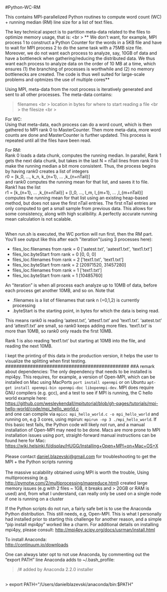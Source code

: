 #Python-WC-RM

This contains MPI-parallelized Python routines to compute word count (WC) + running median (RM) line size for a list of text files.

The key technical aspect is to partition meta-data related to the files to optimize memory usage, that is:
<br \>
** We don't want, for example, MPI process 1 to construct a Python Counter for the words in a 5KB file and have
to wait for MPI process 2 to do the same task with a 75MB size file. Moreover, we do not want each process to analyze, say, 10GB of data and have a bottleneck when gathering/reducing the distributed data.  We thus want each process to analyze data on the order of 10 MB at a time, which ensures (1) the branching of processes is worthwhile and (2) no memory bottlenecks are created.  The code is thus well suited for large-scale problems and optmizes the use of multiple cores**  

Using MPI, meta-data from the root process is iteratively generated
and sent to all other processes.  The meta-data contains:

> filenames <br \>
 location in bytes for where to start reading a file <br \>
 the filesize <br \>


For WC:
<br />
Using that meta-data, each process can do a word count, which is then gathered
to MPI rank 0 to MasterCounter.  Then more meta-data, more word counts are done
and MasterCounter is further updated. This process is repeated
until all the files have been read.  

For RM:
<br />
Rank 0 loads a data chunk, computes the running median.  In parallel, Rank 1 gets the next
data chunk, but takes in the last N = nTail lines from rank 0 to make the running median a bit
more consistent.  Thus, the process begins by having rank0 creates a list of integers
<br />
r0 = [k_0, …, k_n, k_{n+1}, … ,k_{n+nTail}]
<br />
and rank0 computes the running mean for that list, and saves it to file. Rank1 has the list
<br />
r1 = [k_{n+1}, … ,k_{n+nTail}] + [l_0, …, l_m, l_{m+1}, … ,l_{m+nTail}]
<br />
computes the running mean for that list using an existing heap-based method, but does not save the first nTail entries.  The first nTail
entries are only computed to get a small sample from previous data.  This allows for some consistency,
along with high scalibility.  A perfectly accurate running mean calculation is not scalable.  
<br />

When run.sh is executed, the WC portion will run first, then the RM part.  You’ll see output like this after each "iteration"(using 3 processes here):

 - files_loc.filenames  from rank =  0      ['aatest.txt', 'aatest1.txt', 'text1.txt']
 - files_loc.byteStart  from rank =  0      [0, 0, 0]
 - files_loc.filenames  from rank =  2      ['text1.txt', 'text1.txt']
 - files_loc.byteStart  from rank =  2      [20971520, 31457280]
 - files_loc.filenames  from rank =  1      ['text1.txt']
 - files_loc.byteStart  from rank =  1      [10485760]

An “iteration” is when all process each analyze up to 10MB of data, before each process get another 10MB, and so on.  Note that 

- .filenames is a list of filenames that rank n (=0,1,2) is currently processing
- .byteStart is the starting point, in bytes for which the data is being read.  

This means rank0 is reading ‘aatest.txt’,  ‘attest1.txt’ and ’text1.txt’.  ‘aatest.txt’ and ‘attest1.txt’ are small, so rank0 keeps adding more files.
‘text1.txt’ is more than 10MB, so rank0 only reads the first 10MB.

Rank 1 is also reading ‘text1.txt’ but starting at 10MB into the file, and reading the next 10MB.  

I kept the printing of this data in the production version, it helps the user to visualize the splitting when first testing.
#############################################
##A remark about dependencies:
The only dependency that needs to be installed is mpi4py.  This requires, for example, a version of Open-MPI, which can be installed on Mac using MacPorts `port install openmpi` or on Ubuntu `apt-get install openmpi-bin openmpi-doc libopenmpi-dev`.  MPI does require GNU compilers (e.g. gcc), and a test to see if MPI is running, the C hello world example here:
<br/>
https://github.com/wesleykendall/mpitutorial/blob/gh-pages/tutorials/mpi-hello-world/code/mpi_hello_world.c
<br />
and one can compile via `mpicc mpi_hello_world.c -o mpi_hello_world` and running on, e.g 3 cores, using mpirun:  `mpirun -np 3 ./mpi_hello_world`.  If this basic test fails, the Python code will likely not run, and a manual installation of Open-MPI may need to be done.  Macs are more prone to MPI installation issues using port, straight-forward manual instructions can be found here for Mac: https://wiki.helsinki.fi/display/HUGG/Installing+Open+MPI+on+Mac+OS+X
<br/>
<br />
Please contact daniel.blazevski@gmail.com for troubleshooting to get the MPI + the Python scripts running
<br />
<br />
 The massive scalability obtained using MPI is worth the trouble, 
Using multiprocessing (e.g. http://pymotw.com/2/multiprocessing/mapreduce.html)
created large memory issues (e.g with 2 files ~ 1GB, it breaks and > 20GB or RAM is used)
and, from what I understand, can really only be used on a single node if one is running on a cluster

If the Python scripts do not run, a fairly safe bet is to use the Anaconda Python distribution.  This still needs, e.g, Open-MPI.  This is what I personally had installed prior to starting this challenge for another reason, and a simple “pip install mpi4py” worked like a charm.  For additional details on installing mpi4py, please consult: http://mpi4py.scipy.org/docs/usrman/install.html

To install Anaconda:
<br />
http://continuum.io/downloads

One can always later opt to not use Anaconda, by commenting out the “export PATH” line Anaconda adds to ~/.bash_profile: 
<br />
> /# added by Anaconda 2.2.0 installer
<br />
> export PATH="/Users/danielblazevski/anaconda/bin:$PATH"

